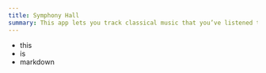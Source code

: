 ```yaml
---
title: Symphony Hall
summary: This app lets you track classical music that you’ve listened to, performers you’ve seen, and venues you’ve been to!
---
```


- this
- is
- markdown